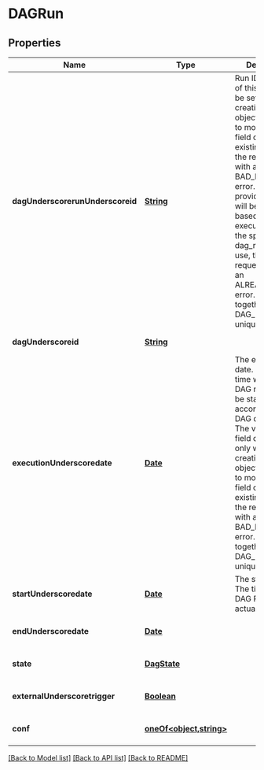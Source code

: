 # DAGRun
## Properties

Name | Type | Description | Notes
------------ | ------------- | ------------- | -------------
**dagUnderscorerunUnderscoreid** | [**String**](string.md) | Run ID. The value of this field can be set only when creating the object. If you try to modify the field of an existing object, the request fails with an BAD_REQUEST error. If not provided, a value will be generated based on execution_date. If the specified dag_run_id is in use, the creation request fails with an ALREADY_EXISTS error. This together with DAG_ID are a unique key.  | [optional] [default to null]
**dagUnderscoreid** | [**String**](string.md) |  | [default to null]
**executionUnderscoredate** | [**Date**](DateTime.md) | The execution date. This is the time when the DAG run should be started according to the DAG definition. The value of this field can be set only when creating the object. If you try to modify the field of an existing object, the request fails with an BAD_REQUEST error. This together with DAG_ID are a unique key.  | [optional] [default to null]
**startUnderscoredate** | [**Date**](DateTime.md) | The start time. The time when DAG Run was actually created..  | [optional] [default to null]
**endUnderscoredate** | [**Date**](DateTime.md) |  | [optional] [default to null]
**state** | [**DagState**](DagState.md) |  | [optional] [default to null]
**externalUnderscoretrigger** | [**Boolean**](boolean.md) |  | [optional] [default to true]
**conf** | [**oneOf&lt;object,string&gt;**](oneOf&lt;object,string&gt;.md) |  | [optional] [default to null]

[[Back to Model list]](../README.md#documentation-for-models) [[Back to API list]](../README.md#documentation-for-api-endpoints) [[Back to README]](../README.md)

